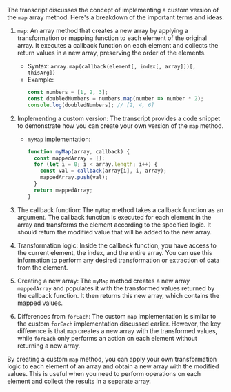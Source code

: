 The transcript discusses the concept of implementing a custom version of the `map` array method. Here's a breakdown of the important terms and ideas:

1. `map`: An array method that creates a new array by applying a transformation or mapping function to each element of the original array. It executes a callback function on each element and collects the return values in a new array, preserving the order of the elements.
   - Syntax: `array.map(callback(element[, index[, array]])[, thisArg])`
   - Example:
     ```javascript
     const numbers = [1, 2, 3];
     const doubledNumbers = numbers.map(number => number * 2);
     console.log(doubledNumbers); // [2, 4, 6]
     ```

2. Implementing a custom version: The transcript provides a code snippet to demonstrate how you can create your own version of the `map` method.

   - `myMap` implementation:
     ```javascript
     function myMap(array, callback) {
       const mappedArray = [];
       for (let i = 0; i < array.length; i++) {
         const val = callback(array[i], i, array);
         mappedArray.push(val);
       }
       return mappedArray;
     }
     ```

3. The callback function: The `myMap` method takes a callback function as an argument. The callback function is executed for each element in the array and transforms the element according to the specified logic. It should return the modified value that will be added to the new array.

4. Transformation logic: Inside the callback function, you have access to the current element, the index, and the entire array. You can use this information to perform any desired transformation or extraction of data from the element.

5. Creating a new array: The `myMap` method creates a new array `mappedArray` and populates it with the transformed values returned by the callback function. It then returns this new array, which contains the mapped values.

6. Differences from `forEach`: The custom `map` implementation is similar to the custom `forEach` implementation discussed earlier. However, the key difference is that `map` creates a new array with the transformed values, while `forEach` only performs an action on each element without returning a new array.

By creating a custom `map` method, you can apply your own transformation logic to each element of an array and obtain a new array with the modified values. This is useful when you need to perform operations on each element and collect the results in a separate array.